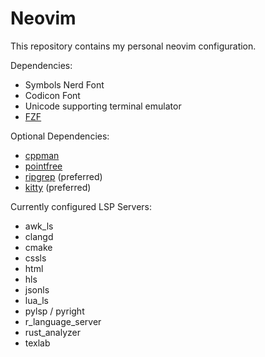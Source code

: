 # Neovim

This repository contains my personal neovim configuration.

Dependencies:

* Symbols Nerd Font
* Codicon Font
* Unicode supporting terminal emulator
* [FZF](https://github.com/junegunn/fzf)

Optional Dependencies:

* [cppman](https://github.com/aitjcize/cppman)
* [pointfree](https://github.com/bmillwood/pointfree.git)
* [ripgrep](https://github.com/BurntSushi/ripgrep.git) (preferred)
* [kitty](https://github.com/kovidgoyal/kitty) (preferred)

Currently configured LSP Servers:

* awk_ls
* clangd
* cmake
* cssls
* html
* hls
* jsonls
* lua_ls
* pylsp / pyright
* r_language_server
* rust_analyzer
* texlab
